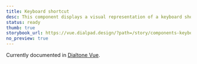 ```yaml
---
title: Keyboard shortcut
desc: This component displays a visual representation of a keyboard shortcut to the user.
status: ready
thumb: true
storybook_url: https://vue.dialpad.design/?path=/story/components-keyboard-shortcut--default
no_preview: true
---
```


<aside class="d-notice d-notice--info d-mt24 d-wmx100p" role="status" aria-hidden="false">
  <div class="d-notice__icon">
    <dt-icon name="info"></dt-icon>
  </div>
  <div class="d-notice__content d-stack4">
    <p class="d-notice__message">
      Currently documented in <a target="_blank" href="https://vue.dialpad.design/?path=/docs/components-keyboard-shortcut--default" class="d-link d-link--muted">Dialtone Vue</a>.
    </p>
  </div>
</aside>
